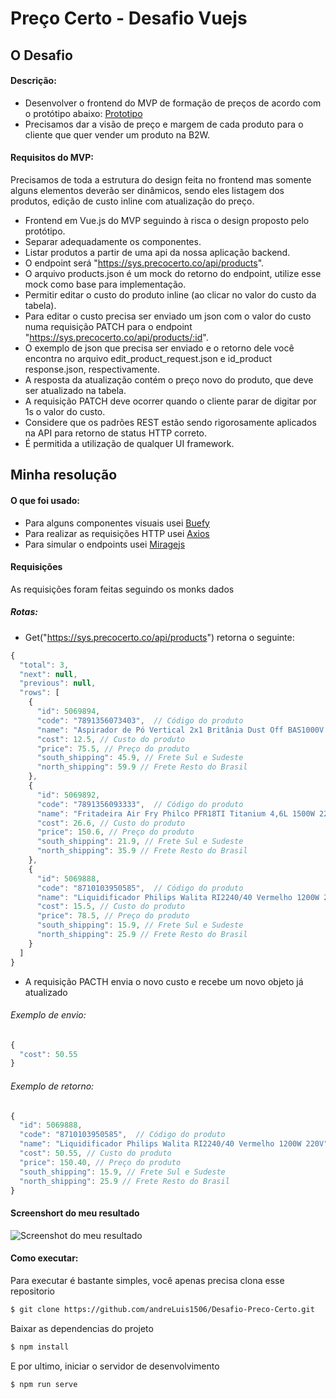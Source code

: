 # Preço Certo - Desafio Vuejs

## O Desafio
#### Descrição:

- Desenvolver o frontend do MVP de formação de preços de acordo com o protótipo abaixo:
[Prototipo](https://xd.adobe.com/view/293ffc9d-bfbf-4d25-883c-fa27fa69d762-7c6c/screen/f39ba645-b03d-400f-aad9-68a3499eaa4a/)
- Precisamos dar a visão de preço e margem de cada produto para o cliente que quer vender um produto na B2W.

#### Requisitos do MVP:
Precisamos de toda a estrutura do design feita no frontend mas somente alguns elementos deverão ser dinâmicos,
sendo eles listagem dos produtos, edição de custo inline com atualização do preço.
- Frontend em Vue.js do MVP seguindo à risca o design proposto pelo protótipo.
- Separar adequadamente os componentes.
- Listar produtos a partir de uma api da nossa aplicação backend.
- O endpoint será "https://sys.precocerto.co/api/products".
- O arquivo products.json é um mock do retorno do endpoint, utilize esse mock como base para implementação.
- Permitir editar o custo do produto inline (ao clicar no valor do custo da tabela).
- Para editar o custo precisa ser enviado um json com o valor do custo numa requisição PATCH para o endpoint
"https://sys.precocerto.co/api/products/:id".
- O exemplo de json que precisa ser enviado e o retorno dele você encontra no arquivo edit_product_request.json e
id_product response.json, respectivamente.
- A resposta da atualização contém o preço novo do produto, que deve ser atualizado na tabela.
- A requisição PATCH deve ocorrer quando o cliente parar de digitar por 1s o valor do custo.
- Considere que os padrões REST estão sendo rigorosamente aplicados na API para retorno de status HTTP correto.
- É permitida a utilização de qualquer UI framework.



## Minha resolução
#### O que foi usado:
- Para alguns componentes visuais usei [Buefy](https://buefy.org/)
- Para realizar as requisições HTTP usei [Axios](https://axios-http.com/ptbr/docs/intro)
- Para simular o endpoints usei [Miragejs](https://miragejs.com/)

#### Requisições 
As requisições foram feitas seguindo os monks dados
##### Rotas:
- Get("https://sys.precocerto.co/api/products") retorna o seguinte: 
```javascript
{
  "total": 3,
  "next": null,
  "previous": null,
  "rows": [
    {
      "id": 5069894,
      "code": "7891356073403",  // Código do produto
      "name": "Aspirador de Pó Vertical 2x1 Britânia Dust Off BAS1000V 220v", // Nome do produto
      "cost": 12.5, // Custo do produto
      "price": 75.5, // Preço do produto
      "south_shipping": 45.9, // Frete Sul e Sudeste
      "north_shipping": 59.9 // Frete Resto do Brasil
    },
    {
      "id": 5069892,
      "code": "7891356093333",  // Código do produto
      "name": "Fritadeira Air Fry Philco PFR18TI Titanium 4,6L 1500W 220v",  // Nome do produto
      "cost": 26.6, // Custo do produto
      "price": 150.6, // Preço do produto
      "south_shipping": 21.9, // Frete Sul e Sudeste
      "north_shipping": 35.9 // Frete Resto do Brasil
    },
    {
      "id": 5069888,
      "code": "8710103950585",  // Código do produto
      "name": "Liquidificador Philips Walita RI2240/40 Vermelho 1200W 220V",  // Nome do produto
      "cost": 15.5, // Custo do produto
      "price": 78.5, // Preço do produto
      "south_shipping": 15.9, // Frete Sul e Sudeste
      "north_shipping": 25.9 // Frete Resto do Brasil
    }
  ]
}
```
- A requisição PACTH envia o novo custo e recebe um novo objeto já atualizado
###### Exemplo de envio:
```javascript
{
  "cost": 50.55
}
```
###### Exemplo de retorno: 
```javascript
{
  "id": 5069888,
  "code": "8710103950585",  // Código do produto
  "name": "Liquidificador Philips Walita RI2240/40 Vermelho 1200W 220V",  // Nome do produto
  "cost": 50.55, // Custo do produto
  "price": 150.40, // Preço do produto
  "south_shipping": 15.9, // Frete Sul e Sudeste
  "north_shipping": 25.9 // Frete Resto do Brasil
}
```
#### Screenshort do meu resultado
![Screenshot do meu resultado](https://user-images.githubusercontent.com/57544105/132931166-8a5262e4-15ea-45b9-b833-bd2493af63ac.png)

#### Como executar: 
Para executar é bastante simples, você apenas precisa clona esse repositorio
```sh
$ git clone https://github.com/andreLuis1506/Desafio-Preco-Certo.git 
```
Baixar as dependencias do projeto
```sh
$ npm install
```

E por ultimo, iniciar o servidor de desenvolvimento
```sh
$ npm run serve
```

